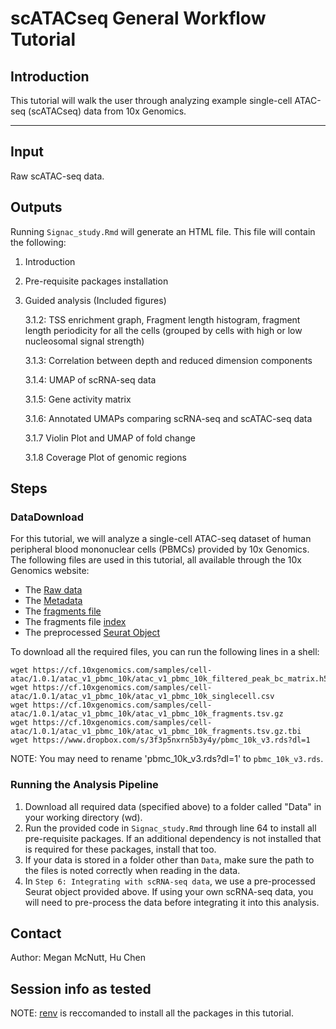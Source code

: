 # scATACseq General Workflow Tutorial

## Introduction
This tutorial will walk the user through analyzing example single-cell ATAC-seq (scATACseq) data from 10x Genomics.


---

## Input
Raw scATAC-seq data.

## Outputs

Running `Signac_study.Rmd` will generate an HTML file. This file will contain the following:
1. Introduction
2. Pre-requisite packages installation
3. Guided analysis (Included figures)
   
   3.1.2: TSS enrichment graph, Fragment length histogram, fragment length periodicity for all the cells (grouped by cells with high or low nucleosomal signal strength)
   
   3.1.3: Correlation between depth and reduced dimension components
   
   3.1.4: UMAP of scRNA-seq data
   
   3.1.5: Gene activity matrix
   
   3.1.6: Annotated UMAPs comparing scRNA-seq and scATAC-seq data
   
   3.1.7 Violin Plot and UMAP of fold change
   
   3.1.8 Coverage Plot of genomic regions

## Steps

### DataDownload
For this tutorial, we will analyze a single-cell ATAC-seq dataset of human peripheral blood mononuclear cells (PBMCs) provided by 10x Genomics. The following files are used in this tutorial, all available through the 10x Genomics website:

* The [Raw data](https://cf.10xgenomics.com/samples/cell-atac/1.0.1/atac_v1_pbmc_10k/atac_v1_pbmc_10k_filtered_peak_bc_matrix.h5)  
* The [Metadata](https://cf.10xgenomics.com/samples/cell-atac/1.0.1/atac_v1_pbmc_10k/atac_v1_pbmc_10k_singlecell.csv)  
* The [fragments file](https://cf.10xgenomics.com/samples/cell-atac/1.0.1/atac_v1_pbmc_10k/atac_v1_pbmc_10k_fragments.tsv.gz)
* The fragments file [index](https://cf.10xgenomics.com/samples/cell-atac/1.0.1/atac_v1_pbmc_10k/atac_v1_pbmc_10k_fragments.tsv.gz.tbi)
* The preprocessed [Seurat Object](https://www.dropbox.com/s/3f3p5nxrn5b3y4y/pbmc_10k_v3.rds?dl=1)

To download all the required files, you can run the following lines in a shell:

```{sh, eval=FALSE}
wget https://cf.10xgenomics.com/samples/cell-atac/1.0.1/atac_v1_pbmc_10k/atac_v1_pbmc_10k_filtered_peak_bc_matrix.h5
wget https://cf.10xgenomics.com/samples/cell-atac/1.0.1/atac_v1_pbmc_10k/atac_v1_pbmc_10k_singlecell.csv
wget https://cf.10xgenomics.com/samples/cell-atac/1.0.1/atac_v1_pbmc_10k/atac_v1_pbmc_10k_fragments.tsv.gz
wget https://cf.10xgenomics.com/samples/cell-atac/1.0.1/atac_v1_pbmc_10k/atac_v1_pbmc_10k_fragments.tsv.gz.tbi
wget https://www.dropbox.com/s/3f3p5nxrn5b3y4y/pbmc_10k_v3.rds?dl=1
```
NOTE: You may need to rename 'pbmc_10k_v3.rds?dl=1' to `pbmc_10k_v3.rds`.

### Running the Analysis Pipeline

1. Download all required data (specified above) to a folder called "Data" in your working directory (wd).
2. Run the provided code in `Signac_study.Rmd` through line 64 to install all pre-requisite packages. If an additional dependency is not installed that is required for these packages, install that too.
3. If your data is stored in a folder other than `Data`, make sure the path to the files is noted correctly when reading in the data.
4. In `Step 6: Integrating with scRNA-seq data`, we use a pre-processed Seurat object provided above. If using your own scRNA-seq data, you will need to pre-process the data before integrating it into this analysis.


        
## Contact

Author: Megan McNutt, Hu Chen

## Session info as tested
NOTE: [renv](https://rstudio.github.io/renv/) is reccomanded to install all the packages in this tutorial.


